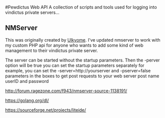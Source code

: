 #Pewdictus Web API
A collection of scripts and tools used for logging into vindictus private servers...

## NMServer
This was originally created by [Ulkyome](https://github.com/ulkyome/NMServer). I've updated nmserver to work with my custom PHP api for anyone who wants to add some kind of web management to their vindictus private server.

The server can be started without the startup parameters.
Then the -perver option will be true
you can set the startup parameters separately for example, you can set the -server=http://yourserver and -pserver=false parameters in the boxes to get post requests to your web server 
post name userID and password

http://forum.ragezone.com/f943/nmserver-source-1138191/

https://golang.org/dl/

https://sourceforge.net/projects/liteide/
